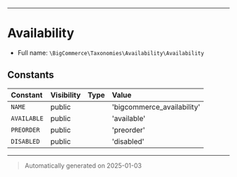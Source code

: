 ***

# Availability





* Full name: `\BigCommerce\Taxonomies\Availability\Availability`


## Constants

| Constant | Visibility | Type | Value |
|:---------|:-----------|:-----|:------|
|`NAME`|public| |&#039;bigcommerce_availability&#039;|
|`AVAILABLE`|public| |&#039;available&#039;|
|`PREORDER`|public| |&#039;preorder&#039;|
|`DISABLED`|public| |&#039;disabled&#039;|




***
> Automatically generated on 2025-01-03
